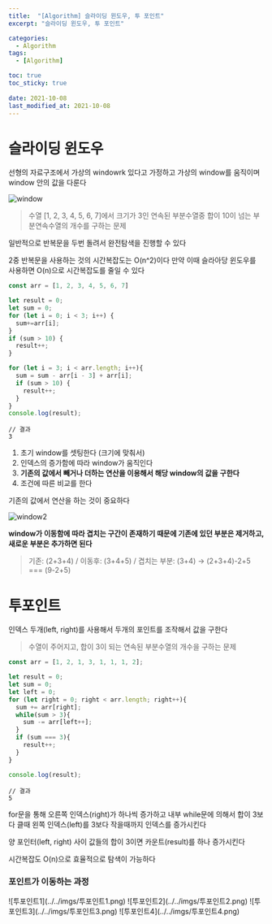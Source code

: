 ```yaml
---
title:  "[Algorithm] 슬라이딩 윈도우, 투 포인트"
excerpt: "슬라이딩 윈도우, 투 포인트"

categories:
  - Algorithm
tags:
  - [Algorithm]

toc: true
toc_sticky: true
 
date: 2021-10-08
last_modified_at: 2021-10-08
---
```


# 슬라이딩 윈도우
선형의 자료구조에서 가상의 windowrk 있다고 가정하고 가상의 window를 움직이며 window 안의 값을 다룬다

![window](../../imgs/window.png)

> 수열 [1, 2, 3, 4, 5, 6, 7]에서 크기가 3인 연속된 부분수열중 합이 10이 넘는 부분연속수열의 개수를 구하는 문제

일반적으로 반복문을 두번 돌려서 완전탐색을 진행할 수 있다

2중 반복문을 사용하는 것의 시간복잡도는 O(n^2)이다 만약 이때 슬라아당 윈도우를 사용하면 O(n)으로 시간복잡도를 줄일 수 있다

```js
const arr = [1, 2, 3, 4, 5, 6, 7]

let result = 0;
let sum = 0;
for (let i = 0; i < 3; i++) {
  sum+=arr[i];
}
if (sum > 10) { 
  result++;
}

for (let i = 3; i < arr.length; i++){
  sum = sum - arr[i - 3] + arr[i];
  if (sum > 10) { 
    result++;
  }
}
console.log(result);
```
```
// 결과
3
```

1. 초기 window를 셋팅한다 (크기에 맞춰서)
2. 인덱스의 증가함에 따라 window가 움직인다
3. **기존의 값에서 빼거나 더하는 연산을 이용해서 해당 window의 값을 구한다**
4. 조건에 따른 비교를 한다

기존의 값에서 연산을 하는 것이 중요하다

![window2](../../imgs/window2.png)

**window가 이동함에 따라 겹치는 구간이 존재하기 때문에 기존에 있던 부분은 제거하고, 새로운 부분은 추가하면 된다**

> 기존: (2+3+4) / 이동후: (3+4+5) / 겹치는 부분: (3+4) → (2+3+4)-2+5 === (9-2+5)


# 투포인트
인덱스 두개(left, right)를 사용해서 두개의 포인트를 조작해서 값을 구한다

> 수열이 주어지고, 합이 3이 되는 연속된 부분수열의 개수을 구하는 문제

```js
const arr = [1, 2, 1, 3, 1, 1, 1, 2];

let result = 0;
let sum = 0;
let left = 0;
for (let right = 0; right < arr.length; right++){
  sum += arr[right];
  while(sum > 3){
    sum -= arr[left++];
  }
  if (sum === 3){
    result++;
  }
}

console.log(result);
```
```
// 결과
5
```

for문을 통해 오른쪽 인덱스(right)가 하나씩 증가하고 내부 while문에 의해서 합이 3보다 클때 왼쪽 인덱스(left)를 3보다 작을때까지 인덱스를 증가시킨다

양 포인터(left, right) 사이 값들의 합이 3이면 카운트(result)를 하나 증가시킨다

시간복잡도 O(n)으로 효율적으로 탐색이 가능하다

<h3>포인트가 이동하는 과정</h3>
![투포인트1](../../imgs/투포인트1.png)
![투포인트2](../../imgs/투포인트2.png)
![투포인트3](../../imgs/투포인트3.png)
![투포인트4](../../imgs/투포인트4.png)


